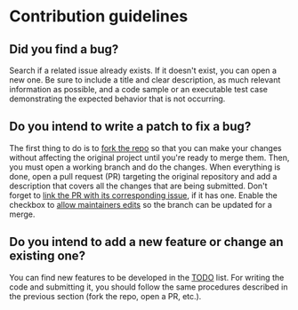 # Contribution guidelines

## Did you find a bug?

Search if a related issue already exists. If it doesn't exist, you can open a new one. Be sure to include a title and clear description, as much relevant information as possible, and a code sample or an executable test case demonstrating the expected behavior that is not occurring.

## Do you intend to write a patch to fix a bug?

The first thing to do is to [fork the repo](https://docs.github.com/en/get-started/quickstart/fork-a-repo#fork-an-example-repository) so that you can make your changes without affecting the original project until you're ready to merge them. Then, you must open a working branch and do the changes. When everything is done, open a pull request (PR) targeting the original repository and add a description that covers all the changes that are being submitted. Don't forget to [link the PR with its corresponding issue](https://docs.github.com/en/issues/tracking-your-work-with-issues/linking-a-pull-request-to-an-issue), if it has one. Enable the checkbox to [allow maintainers edits](https://docs.github.com/en/pull-requests/collaborating-with-pull-requests/working-with-forks/allowing-changes-to-a-pull-request-branch-created-from-a-fork) so the branch can be updated for a merge.

## Do you intend to add a new feature or change an existing one?

You can find new features to be developed in the [TODO](./TODO.md) list. For writing the code and submitting it, you should follow the same procedures described in the previous section (fork the repo, open a PR, etc.).
